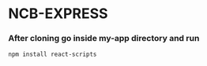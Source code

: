# NCB-EXPRESS

### After cloning go inside my-app directory and run

```bash
npm install react-scripts
```
